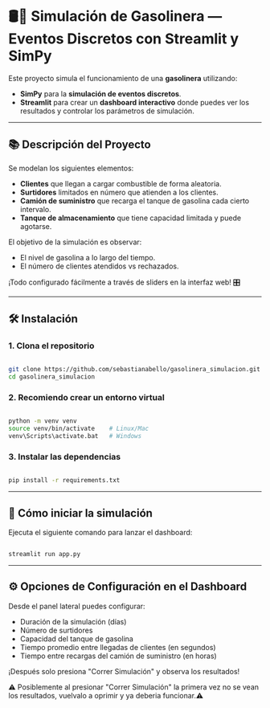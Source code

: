 # 🛢️🚗 Simulación de Gasolinera — Eventos Discretos con Streamlit y SimPy

Este proyecto simula el funcionamiento de una **gasolinera** utilizando:
- **SimPy** para la **simulación de eventos discretos**.
- **Streamlit** para crear un **dashboard interactivo** donde puedes ver los resultados y controlar los parámetros de simulación.

---

## 📚 Descripción del Proyecto

Se modelan los siguientes elementos:
- **Clientes** que llegan a cargar combustible de forma aleatoria.
- **Surtidores** limitados en número que atienden a los clientes.
- **Camión de suministro** que recarga el tanque de gasolina cada cierto intervalo.
- **Tanque de almacenamiento** que tiene capacidad limitada y puede agotarse.

El objetivo de la simulación es observar:
- El nivel de gasolina a lo largo del tiempo.
- El número de clientes atendidos vs rechazados.

¡Todo configurado fácilmente a través de sliders en la interfaz web! 🎛

---

## 🛠️ Instalación

### 1. Clona el repositorio
```bash

git clone https://github.com/sebastianabello/gasolinera_simulacion.git
cd gasolinera_simulacion
```
### 2. Recomiendo crear un entorno virtual 
```bash

python -m venv venv
source venv/bin/activate    # Linux/Mac
venv\Scripts\activate.bat   # Windows
```
### 3. Instalar las dependencias
```bash

pip install -r requirements.txt
```
---
## 🚀 Cómo iniciar la simulación
Ejecuta el siguiente comando para lanzar el dashboard:
```bash

streamlit run app.py
```
---

## ⚙️ Opciones de Configuración en el Dashboard
Desde el panel lateral puedes configurar:

- Duración de la simulación (días)
- Número de surtidores
- Capacidad del tanque de gasolina
- Tiempo promedio entre llegadas de clientes (en segundos)
- Tiempo entre recargas del camión de suministro (en horas)

¡Después solo presiona "Correr Simulación" y observa los resultados!

⚠️ Posiblemente al presionar "Correr Simulación" la primera vez no se vean los resultados, vuelvalo a oprimir y ya deberia funcionar.⚠️

